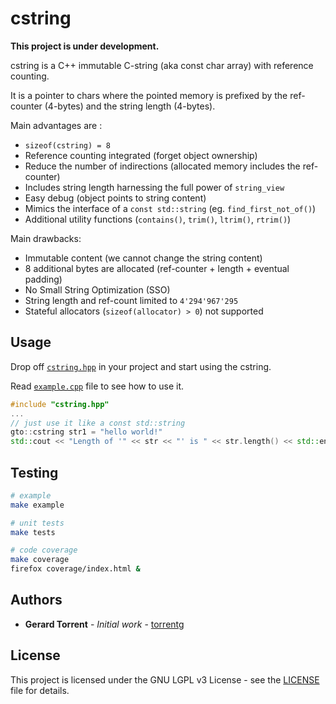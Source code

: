 # cstring

**This project is under development.**

cstring is a C++ immutable C-string (aka const char array) with reference counting.

It is a pointer to chars where the pointed memory is prefixed by the ref-counter 
(4-bytes) and the string length (4-bytes).

Main advantages are :

* `sizeof(cstring) = 8`
* Reference counting integrated (forget object ownership)
* Reduce the number of indirections (allocated memory includes the ref-counter)
* Includes string length harnessing the full power of `string_view`
* Easy debug (object points to string content)
* Mimics the interface of a `const std::string` (eg. `find_first_not_of()`)
* Additional utility functions (`contains()`, `trim()`, `ltrim()`, `rtrim()`)

Main drawbacks:

* Immutable content (we cannot change the string content)
* 8 additional bytes are allocated (ref-counter + length + eventual padding)
* No Small String Optimization (SSO)
* String length and ref-count limited to `4'294'967'295`
* Stateful allocators (`sizeof(allocator) > 0`) not supported

## Usage

Drop off [`cstring.hpp`](cstring.hpp) in your project and start using the cstring.

Read [`example.cpp`](example.cpp) file to see how to use it.

```c++
#include "cstring.hpp"
...
// just use it like a const std::string
gto::cstring str1 = "hello world!"
std::cout << "Length of '" << str << "' is " << str.length() << std::endl;
```

## Testing

```bash
# example
make example

# unit tests
make tests

# code coverage
make coverage
firefox coverage/index.html &
```

## Authors

* **Gerard Torrent** - _Initial work_ - [torrentg](https://github.com/torrentg/)

## License

This project is licensed under the GNU LGPL v3 License - see the [LICENSE](LICENSE) file for details.
